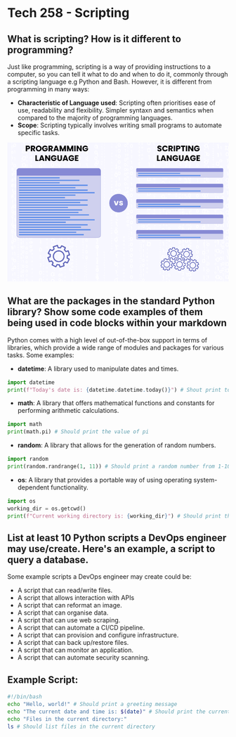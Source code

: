 # Tech 258 - Scripting

## What is scripting? How is it different to programming?
Just like programming, scripting is a way of providing instructions to a computer, so you can tell it what to do and when to do it, commonly through a scripting language e.g Python and Bash. However, it is different from programming in many ways:
- **Characteristic of Language used**: Scripting often prioritises ease of use, readability and flexibility. Simpler syntaxn and semantics when compared to the majority of programming languages.
- **Scope**: Scripting typically involves writing small programs to automate specific tasks.

![Alt text](images/Programming-vs-Scripting-Language-01.png "Difference in Scope between PL and SL")
## What are the packages in the standard Python library? Show some code examples of them being used in code blocks within your markdown
Python comes with a high level of out-of-the-box support in terms of libraries, which provide a wide range of modules and packages for various tasks. Some examples:

- **datetime**: A library used to manipulate dates and times.
```python
import datetime
print(f"Today's date is: {datetime.datetime.today()}") # Shout print today's date
```

- **math**: A library that offers mathematical functions and constants for performing arithmetic calculations.
```python
import math
print(math.pi) # Should print the value of pi
```

- **random**: A library that allows for the generation of random numbers.
```python
import random
print(random.randrange(1, 11)) # Should print a random number from 1-10
```

- **os**: A library that provides a portable way of using operating system-dependent functionality.
```python
import os
working_dir = os.getcwd()
print(f"Current working directory is: {working_dir}") # Should print the present working directory (pwd).
```

## List at least 10 Python scripts a DevOps engineer may use/create. Here's an example, a script to query a database.
Some example scripts a DevOps engineer may create could be:
- A script that can read/write files.
- A script that allows interaction with APIs
- A script that can reformat an image.
- A script that can organise data.
- A script that can use web scraping.
- A script that can automate a CI/CD pipeline.
- A script that can provision and configure infrastructure.
- A script that can back up/restore files.
- A script that can monitor an application.
- A script that can automate security scanning.

## Example Script:
```bash
#!/bin/bash
echo "Hello, world!" # Should print a greeting message
echo "The current date and time is: $(date)" # Should print the current date and time
echo "Files in the current directory:" 
ls # Should list files in the current directory
```